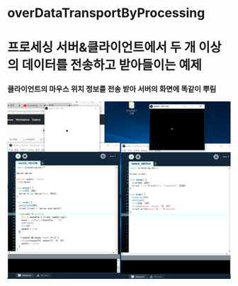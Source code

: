 # overDataTransportByProcessing
# 프로세싱 서버&클라이언트에서 두 개 이상의 데이터를 전송하고 받아들이는 예제  

### 클라이언트의 마우스 위치 정보를 전송 받아 서버의 화면에 똑같이 뿌림  
![](https://github.com/mtinet/overDataTransportByProcessing/blob/master/image/overDataTransportByProcessing.png?raw=true)  
